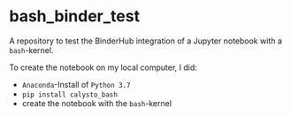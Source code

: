 # bash_binder_test

A repository to test the BinderHub integration of a Jupyter notebook
with a `bash`-kernel.

To create the notebook on my local computer, I did:

- `Anaconda`-Install of `Python 3.7`
- `pip install calysto_bash`
- create the notebook with the `bash`-kernel
